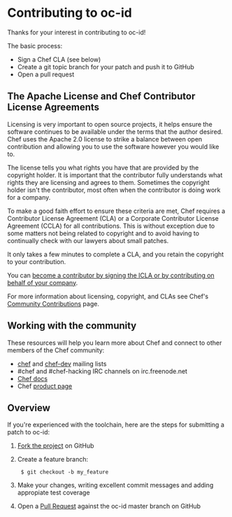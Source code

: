 Contributing to oc-id
===========================
Thanks for your interest in contributing to oc-id!

The basic process:
* Sign a Chef CLA (see below)
* Create a git topic branch for your patch and push it to GitHub
* Open a pull request

The Apache License and Chef Contributor License Agreements
-----------------------------------------------------------
Licensing is very important to open source projects, it helps ensure the software continues to be available under the terms that the author desired.
Chef uses the Apache 2.0 license to strike a balance between open contribution and allowing you to use the software however you would like to.

The license tells you what rights you have that are provided by the copyright holder. It is important that the contributor fully understands what rights
they are licensing and agrees to them. Sometimes the copyright holder isn't the contributor, most often when the contributor is doing work for a company.

To make a good faith effort to ensure these criteria are met, Chef requires a Contributor License Agreement (CLA) or a Corporate Contributor License
Agreement (CCLA) for all contributions. This is without exception due to some matters not being related to copyright and to avoid having to continually
check with our lawyers about small patches.

It only takes a few minutes to complete a CLA, and you retain the copyright to your contribution.

You can [become a contributor by signing the ICLA or by contributing on behalf of your company](http://supermarket.chef.io/become-a-contributor).

For more information about licensing, copyright, and CLAs see Chef's [Community Contributions](http://docs.chef.io/community_contributions.html) page.

Working with the community
--------------------------
These resources will help you learn more about Chef and connect to other members of the Chef community:

* [chef](http://lists.chef.io/sympa/info/chef) and [chef-dev](http://lists.chef.io/sympa/info/chef-dev) mailing lists
* #chef and #chef-hacking IRC channels on irc.freenode.net
* [Chef docs](http://docs.chef.io)
* Chef [product page](http://www.chef.io/chef)


Overview
--------
If you're experienced with the toolchain, here are the steps for submitting a patch to oc-id:

1. [Fork the project](https://github.com/opscode/oc-id/fork) on GitHub
1. Create a feature branch:

        $ git checkout -b my_feature

1. Make your changes, writing excellent commit messages and adding appropiate test coverage
1. Open a [Pull Request](https://github.com/opscode/oc-id/pull) against the oc-id master branch on GitHub


